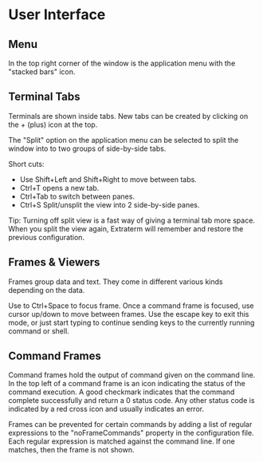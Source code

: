 User Interface
==============

Menu
----
In the top right corner of the window is the application menu with the "stacked bars" icon.


Terminal Tabs
-------------
Terminals are shown inside tabs. New tabs can be created by clicking on the + (plus) icon at the top.

The "Split" option on the application menu can be selected to split the window into to two groups of side-by-side tabs.


Short cuts:

* Use Shift+Left and Shift+Right to move between tabs.
* Ctrl+T opens a new tab.
* Ctrl+Tab to switch between panes.
* Ctrl+S Split/unsplit the view into 2 side-by-side panes.

Tip: Turning off split view is a fast way of giving a terminal tab more space. When you split the view again, Extraterm will remember and restore the previous configuration.


Frames & Viewers
----------------
Frames group data and text. They come in different various kinds depending on
the data.

Use to Ctrl+Space to focus frame. Once a command frame is focused,
use cursor up/down to move between frames. Use the escape key to exit this
mode, or just start typing to continue sending keys to the currently running
command or shell.



Command Frames
--------------
Command frames hold the output of command given on the command line. In the
top left of a command frame is an icon indicating the status of the command
execution. A good checkmark indicates that the command complete successfully
and return a 0 status code. Any other status code is indicated by a red cross
icon and usually indicates an error.

Frames can be prevented for certain commands by adding a list of regular
expressions to the "noFrameCommands" property in the configuration file.
Each regular expression is matched against the command line. If one matches,
then the frame is not shown.
